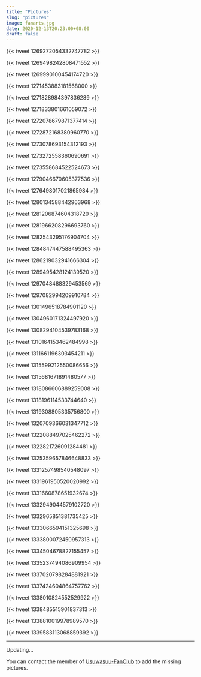 ```yaml
---
title: "Pictures"
slug: "pictures"
image: fanarts.jpg
date: 2020-12-13T20:23:00+08:00
draft: false
---
```


{{< tweet 1269272054332747782 >}}

{{< tweet 1269498242808471552 >}}

{{< tweet 1269990100454174720 >}}

{{< tweet 1271453883181568000 >}}

{{< tweet 1271828984397836289 >}}

{{< tweet 1271833801661059072 >}}

{{< tweet 1272078679871377414 >}}

{{< tweet 1272872168380960770 >}}

{{< tweet 1273078693154312193 >}}

{{< tweet 1273272558360690691 >}}

{{< tweet 1273558684522524673 >}}

{{< tweet 1279046670605377536 >}}

{{< tweet 1276498017021865984 >}}

{{< tweet 1280134588442963968 >}}

{{< tweet 1281206874604318720 >}}

{{< tweet 1281966208296693760 >}}

{{< tweet 1282543295176904704 >}}

{{< tweet 1284847447588495363 >}}

{{< tweet 1286219032941666304 >}}

{{< tweet 1289495428124139520 >}}

{{< tweet 1297048488329453569 >}}

{{< tweet 1297082994209910784 >}}

{{< tweet 1301496518784901120 >}}

{{< tweet 1304960171324497920 >}}

{{< tweet 1308294104539783168 >}}

{{< tweet 1310164153462484998 >}}

{{< tweet 1311661196303454211 >}}

{{< tweet 1315599212550086656 >}}

{{< tweet 1315681671891480577 >}}

{{< tweet 1318086606889259008 >}}

{{< tweet 1318196114533744640 >}}

{{< tweet 1319308805335756800 >}}

{{< tweet 1320709366031347712 >}}

{{< tweet 1322088497025462272 >}}

{{< tweet 1322821726091284481 >}}

{{< tweet 1325359657846648833 >}}

{{< tweet 1331257498540548097 >}}

{{< tweet 1331961950520020992 >}}

{{< tweet 1331660878651932674 >}}

{{< tweet 1332949044579102720 >}}

{{< tweet 1332965851381735425 >}}

{{< tweet 1333066594151325698 >}}

{{< tweet 1333800072450957313 >}}

{{< tweet 1334504678827155457 >}}

{{< tweet 1335237494086909954 >}}

{{< tweet 1337020798284881921 >}}

{{< tweet 1337424604864757762 >}}

{{< tweet 1338010824552529922 >}}

{{< tweet 1338485515901837313 >}}

{{< tweet 1338810019978989570 >}}

{{< tweet 1339583113068859392 >}}

--------------------------------------------------------------------------------

Updating... 

You can contact the member of [Usuwasuu-FanClub](https://github.com/Usuwasuu-FanClub) to add the missing pictures.
